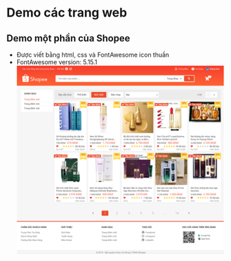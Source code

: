 # Demo các trang web

## Demo một phần của Shopee  
- Được viết bằng html, css và FontAwesome icon thuần  
- FontAwesome version: 5.15.1  
![demo shop](./img/demo-shop.png)